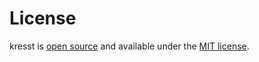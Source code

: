 # License

kresst is <a href="https://github.com/kresst/kresst" target="_blank">open source</a> and available under the <a href="http://opensource.org/licenses/MIT" target="_blank">MIT license</a>.